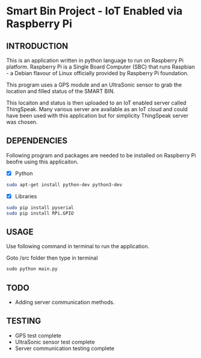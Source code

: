 # Smart Bin Project - IoT Enabled via Raspberry Pi

## INTRODUCTION

This is an application written in python language to run on Raspberry Pi
platform. Raspberry Pi is a Single Board Computer (SBC) that runs Raspbian -
a Debian flavour of Linux officially provided by Raspberry Pi foundation.

This program uses a GPS module and an UltraSonic sensor to grab the location
and filled status of the SMART BIN.

This locaiton and status is then uploaded to an IoT enabled server called
ThingSpeak. Many various server are available as an IoT cloud and could have
been used with this application but for simplicity ThingSpeak server was chosen.

## DEPENDENCIES

Following program and packages are needed to be installed on Raspberry Pi beofre
using this applicaiton.

- [X] Python

``` bash
sudo apt-get install python-dev python3-dev
```

- [X] Libraries

``` bash
sudo pip install pyserial
sudo pip install RPi.GPIO
```

## USAGE

Use following command in terminal to run the application.

Goto /src folder then type in terminal

``` python
sudo python main.py
```

## TODO

- Adding server communication methods.

## TESTING

- GPS test complete
- UltraSonic sensor test complete
- Server communication testing complete
